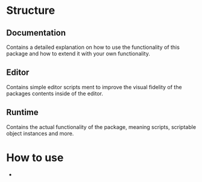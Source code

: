 # Structure
## Documentation
Contains a detailed explanation on how to use the functionality of this package and how to extend it with your own functionality.

## Editor
Contains simple editor scripts ment to improve the visual fidelity of the packages contents inside of the editor.

## Runtime
Contains the actual functionality of the package, meaning scripts, scriptable object instances and more.

# How to use
-
